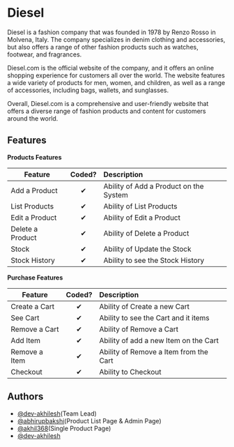 # Diesel

Diesel is a fashion company that was founded in 1978 by Renzo Rosso in Molvena, Italy. The company specializes in denim clothing and accessories, but also offers a range of other fashion products such as watches, footwear, and fragrances.

Diesel.com is the official website of the company, and it offers an online shopping experience for customers all over the world. The website features a wide variety of products for men, women, and children, as well as a range of accessories, including bags, wallets, and sunglasses.

Overall, Diesel.com is a comprehensive and user-friendly website that offers a diverse range of fashion products and content for customers around the world.


## Features

<b>Products Features</b>

| Feature  |  Coded?       | Description  |
|----------|:-------------:|:-------------|
| Add a Product | &#10004; | Ability of Add a Product on the System |
| List Products | &#10004; | Ability of List Products |
| Edit a Product | &#10004; | Ability of Edit a Product |
| Delete a Product | &#10004; | Ability of Delete a Product |
| Stock | &#10004; | Ability of Update the Stock |
| Stock History | &#10004; | Ability to see the Stock History |

<b>Purchase Features</b>

| Feature  |  Coded?       | Description  |
|----------|:-------------:|:-------------|
| Create a Cart | &#10004; | Ability of Create a new Cart |
| See Cart | &#10004; | Ability to see the Cart and it items |
| Remove a Cart | &#10004; | Ability of Remove a Cart |
| Add Item | &#10004; | Ability of add a new Item on the Cart |
| Remove a Item | &#10004; | Ability of Remove a Item from the Cart |
| Checkout | &#10004; | Ability to Checkout |










## Authors

- [@dev-akhilesh](https://github.com/dev-akhilesh)(Team Lead)
- [@abhirupbakshi](https://github.com/abhirupbakshi)(Product List Page & Admin Page)
- [@akhil368](https://github.com/akhil368)(Single Product Page)
- [@dev-akhilesh](https://github.com/dev-akhilesh)

